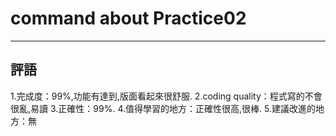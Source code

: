 # command about Practice02

----
## 評語
1.完成度：99%,功能有達到,版面看起來很舒服.
2.coding quality：程式寫的不會很亂,易讀
3.正確性：99%.
4.值得學習的地方：正確性很高,很棒.
5.建議改進的地方：無